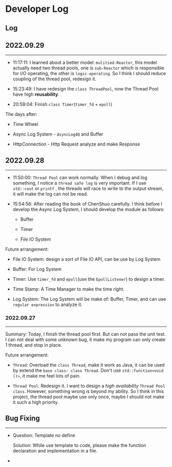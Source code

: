 # Developer Log
## Log

## 2022.09.29

---

- 11:17:11: I learned about a better model: `mulitied-Reactor`, this model actually need two thread pools, one is `sub-Reactor` which is responsible for I/O operating, the other is `logic-operating`. So I think I should reduce coupling of the thread pool, redesign it.

- 15:23:49: I have redesign the `class ThreadPool`, now the Thread Pool have high **reusability**.

- 20:59:04: Finish `class Timer`(`timer_fd` + `epoll`)

The days after:

- Time Wheel

- Async Log System - `AsyncLog4Q` and Buffer

- HttpConnection - Http Request analyze and make Response


## 2022.09.28

---

- 11:50:00: `Thread Pool` can work normally. When I debug and log something, I notice a `thread safe log` is very important. If I use `std::cout` or `printf` , the threads will race to write to the output stream, it will make the log can not be read.

- 15:54:56: After reading the book of ChenShuo carefully. I think before I develop the Async Log System, I should develop the module as follows:

  - Buffer

  - Timer

  - File IO System

Future arrangement:

- File IO System: design a sort of File IO API, can be use by Log System

- Buffer: For Log System

- Timer: Use `timer_fd` and `epoll`(use the `EpollListener`) to design a timer.

- Time Stamp: A Time Manager to make the time right.

- Log System: The Log System will be make of: Buffer, Timer, and can use `regular expression` to analyze it.

### 2022.09.27

---

Summary: Today, I finish the thread pool first. But can not pass the unit test. I can not deal with some unknown bug, it make my program can only create 1 thread, and stop in place.

Future arrangement:

- `Thread`: Overload the `class Thread`, make it work as Java, it can be used by extend the `base class: class Thread`. Don't use `std::function<void ()>`, it make me feel lots of pain.

- `Thread Pool`: Redesign it. I want to design a *high availability* `Thread Pool class`. However, something wrong is beyond my ability. So I think in this project, the thread pool maybe use only once, maybe I should not make it such a high priority. 



## Bug Fixing

---

- Question: Template no define
  
  Solution: While use template to code, please make the function declaration and implementation in a file.

- 